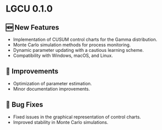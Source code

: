 # LGCU 0.1.0

## 🆕 New Features
- Implementation of CUSUM control charts for the Gamma distribution.
- Monte Carlo simulation methods for process monitoring.
- Dynamic parameter updating with a cautious learning scheme.
- Compatibility with Windows, macOS, and Linux.

## 🔧 Improvements
- Optimization of parameter estimation.
- Minor documentation improvements.

## 🐞 Bug Fixes
- Fixed issues in the graphical representation of control charts.
- Improved stability in Monte Carlo simulations.

